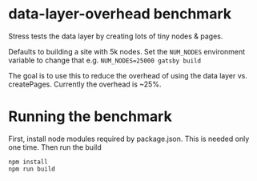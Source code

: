 # data-layer-overhead benchmark

Stress tests the data layer by creating lots of tiny nodes & pages.

Defaults to building a site with 5k nodes. Set the `NUM_NODES` environment variable to change that e.g. `NUM_NODES=25000 gatsby build`

The goal is to use this to reduce the overhead of using the data layer vs. createPages. Currently the overhead is ~25%.

# Running the benchmark

First, install node modules required by package.json. This is needed only one time. Then run the build

```shell
npm install
npm run build
```
